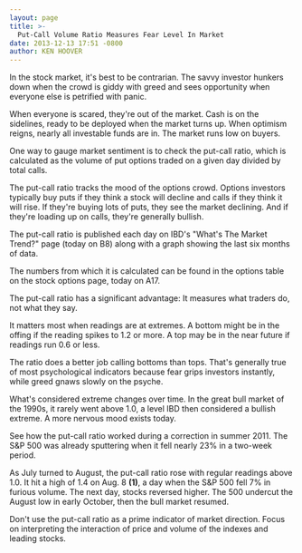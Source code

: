 ```yaml
---
layout: page
title: >-
  Put-Call Volume Ratio Measures Fear Level In Market
date: 2013-12-13 17:51 -0800
author: KEN HOOVER
---
```





In the stock market, it's best to be contrarian. The savvy investor hunkers down when the crowd is giddy with greed and sees opportunity when everyone else is petrified with panic.


When everyone is scared, they're out of the market. Cash is on the sidelines, ready to be deployed when the market turns up. When optimism reigns, nearly all investable funds are in. The market runs low on buyers.


One way to gauge market sentiment is to check the put-call ratio, which is calculated as the volume of put options traded on a given day divided by total calls.


The put-call ratio tracks the mood of the options crowd. Options investors typically buy puts if they think a stock will decline and calls if they think it will rise. If they're buying lots of puts, they see the market declining. And if they're loading up on calls, they're generally bullish.


The put-call ratio is published each day on IBD's "What's The Market Trend?" page (today on B8) along with a graph showing the last six months of data.


The numbers from which it is calculated can be found in the options table on the stock options page, today on A17.


The put-call ratio has a significant advantage: It measures what traders do, not what they say.


It matters most when readings are at extremes. A bottom might be in the offing if the reading spikes to 1.2 or more. A top may be in the near future if readings run 0.6 or less.


The ratio does a better job calling bottoms than tops. That's generally true of most psychological indicators because fear grips investors instantly, while greed gnaws slowly on the psyche.


What's considered extreme changes over time. In the great bull market of the 1990s, it rarely went above 1.0, a level IBD then considered a bullish extreme. A more nervous mood exists today.


See how the put-call ratio worked during a correction in summer 2011. The S&P 500 was already sputtering when it fell nearly 23% in a two-week period.


As July turned to August, the put-call ratio rose with regular readings above 1.0. It hit a high of 1.4 on Aug. 8 **(1)**, a day when the S&P 500 fell 7% in furious volume. The next day, stocks reversed higher. The 500 undercut the August low in early October, then the bull market resumed.


Don't use the put-call ratio as a prime indicator of market direction. Focus on interpreting the interaction of price and volume of the indexes and leading stocks.




